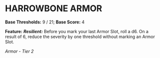 # HARROWBONE ARMOR

**Base Thresholds:** 9 / 21; **Base Score:** 4

**Feature:** ***Resilient:*** Before you mark your last Armor Slot, roll a d6. On a result of 6, reduce the severity by one threshold without marking an Armor Slot.

*Armor - Tier 2*
